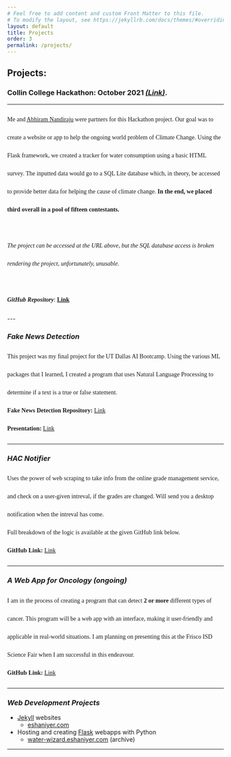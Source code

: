 ```yaml
---
# Feel free to add content and custom Front Matter to this file.
# To modify the layout, see https://jekyllrb.com/docs/themes/#overriding-theme-defaults
layout: default
title: Projects
order: 3
permalink: /projects/
---
```

<style>
p.normal {
  line-height: 3.0;
  font-family: "Times New Roman", Times, serif;
}
</style>

## Projects:
### **Collin College Hackathon: October 2021** ***<a href="https://web.archive.org/web/20220718051958/https://water-wizard.eshaniyer.com/" target="_blank">(Link)</a>***.
--- 
<p class="normal">
Me and  <a href="https://www.linkedin.com/in/abhiram-nandiraju-412016217/" target="_blank">Abhiram Nandiraju</a> were partners for this Hackathon project. Our goal was to create a website or app to help the ongoing world problem of Climate Change. Using the Flask framework, we created a tracker for water consumption using a basic HTML survey. The inputted data would go to a SQL Lite database which, in theory, be accessed to provide better data for helping the cause of climate change. <b>In the end, we placed third overall in a pool of fifteen contestants.</b><i><br><br>The project can be accessed at the URL above, but the SQL database access is broken rendering the project, unfortunately, unusable.</i>
<br>
<br>
<b><i>GitHub Repository</i></b>: <a href="https://www.github.com/Nazchanel/water-wizard" target="_blank"><b>Link</b>
</a>
</p>
---

### ***Fake News Detection***
<p class="normal">
This project was my final project for the UT Dallas AI Bootcamp. Using the various ML packages that I learned, I created a program that uses Natural Language Processing to determine if a text is a true or false statement.
<br>  
<b>Fake News Detection Repository:</b> <a href="https://www.github.com/Nazchanel/Fake_News_Detection" target="_blank">Link</a>
<br>
<b>Presentation:</b> <a href="https://docs.google.com/presentation/d/1rVVSP1Ch2L15F1XHp9MVh4enWIR-1-yHwjybHSG_ba8/edit?usp=sharing" target="_blank">Link</a>

</p>

---

### ***HAC Notifier***

<p class="normal">
Uses the power of web scraping to take info from the online grade management service, and check on a user-given intreval, if the grades are changed. Will send you a desktop notification when the intreval has come. 
<br>
Full breakdown of the logic is available at the given GitHub link below.
<br>
<b>GitHub Link:</b> <a href="https://github.com/Nazchanel/hac-notifier" target="_blank">Link</a>
<br>
</p>



---

###  ***A Web App for Oncology** (ongoing)*
<p class="normal">
I am in the process of creating a program that can detect <b>2 or more</b> different types of cancer. This program will be a web app with an interface, making it user-friendly and applicable in real-world situations. I am planning on presenting this at the Frisco ISD Science Fair when I am successful in this endeavour.
<br>
<b>GitHub Link:</b> <a href="https://github.com/Nazchanel/cancer-detection" target="_blank">Link</a>
<br> 
</p>

---
### ***Web Development Projects***
* <a href="https://jekyllrb.com/" target="_blank">Jekyll</a> websites
  * <a href="https://eshaniyer.com/" target="_blank">eshaniyer.com</a>
* Hosting and creating <a href="https://pythonbasics.org/what-is-flask-python/" target="_blank">Flask</a> webapps with Python
  * <a href="https://web.archive.org/web/20220718051958/https://water-wizard.eshaniyer.com/" target="_blank">water-wizard.eshaniyer.com</a> (archive)

---

